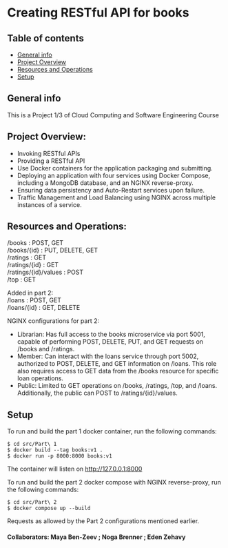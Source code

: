 # Creating RESTful API for books
## Table of contents
* [General info](#general-info)
* [Project Overview](#Project-Overview)
* [Resources and Operations](#Resources-and-Operations)
* [Setup](#Setup)

## General info
This is a Project 1/3 of Cloud Computing and Software Engineering Course

## Project Overview:
* Invoking RESTful APIs
* Providing a RESTful API
* Use Docker containers for the application packaging and submitting.
* Deploying an application with four services using Docker Compose, including a MongoDB database, and an NGINX reverse-proxy.
* Ensuring data persistency and Auto-Restart services upon failure.
* Traffic Management and Load Balancing using NGINX across multiple instances of a service.

## Resources and Operations:
/books : POST, GET<br />
/books/{id} : PUT, DELETE, GET<br />
/ratings : GET<br />
/ratings/{id} : GET<br />
/ratings/{id}/values : POST<br />
/top : GET

Added in part 2:<br />
/loans : POST, GET<br />
/loans/{id} : GET, DELETE<br />

NGINX configurations for part 2:
* Librarian: Has full access to the books microservice via port 5001, capable of performing POST, DELETE, PUT, and GET requests on /books and /ratings.
* Member: Can interact with the loans service through port 5002, authorized to POST, DELETE, and GET information on /loans. This role also requires access to GET data from the /books resource for specific loan operations.
* Public: Limited to GET operations on /books, /ratings, /top, and /loans. Additionally, the public can POST to /ratings/{id}/values.

## Setup
To run and build the part 1 docker container, run the following commands:
```
$ cd src/Part\ 1
$ docker build --tag books:v1 .
$ docker run -p 8000:8000 books:v1
```
The container will listen on http://127.0.0.1:8000

To run and build the part 2 docker compose with NGINX reverse-proxy, run the following commands:
```
$ cd src/Part\ 2
$ docker compose up --build
```
Requests as allowed by the Part 2 configurations mentioned earlier.

#### Collaborators: Maya Ben-Zeev ; Noga Brenner ; Eden Zehavy


